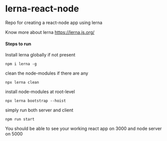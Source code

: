 # lerna-react-node
Repo for creating a react-node app using lerna

Know more about lerna <a>https://lerna.js.org/</a>

#### Steps to run

Install lerna globally if not present

<code>npm i lerna -g</code>

clean the node-modules if there are any

<code>npx lerna clean</code>

install node-modules at root-level

<code>npx lerna bootstrap --hoist</code>

simply run both server and client 

<code>npm run start</code>

You should be able to see your working react app on 3000 and node server on 5000
